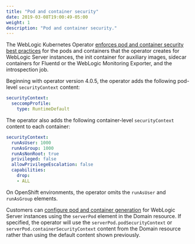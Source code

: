 ```yaml
---
title: "Pod and container security"
date: 2019-03-08T19:00:49-05:00
weight: 1
description: "Pod and container security."
---
```


The WebLogic Kubernetes Operator [enforces pod and container security best practices](https://kubernetes.io/docs/concepts/security/pod-security-standards/)
for the pods and containers that the operator creates for WebLogic Server instances, the init container for
auxiliary images, sidecar containers for Fluentd or the WebLogic Monitoring Exporter, and the introspection job.

Beginning with operator version 4.0.5, the operator adds the following pod-level `securityContext` content:

```yaml
securityContext:
  seccompProfile:
    type: RuntimeDefault 
```

The operator also adds the following container-level `securityContext` content to each container:

```yaml
securityContext:
  runAsUser: 1000
  runAsGroup: 1000
  runAsNonRoot: true           
  privileged: false
  allowPrivilegeEscalation: false
  capabilities:
    drop:
    - ALL
```

On OpenShift environments, the operator omits the `runAsUser` and `runAsGroup` elements.

Customers can [configure pod and container generation](https://oracle.github.io/weblogic-kubernetes-operator/managing-domains/domain-resource/#domain-and-cluster-spec-elements)
for WebLogic Server instances using the `serverPod` element in the Domain resource. If specified, the operator will use the
`serverPod.podSecurityContext` or `serverPod.containerSecurityContext` content from the Domain resource rather than using the default content shown previously.
